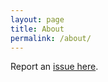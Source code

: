 ```yaml
---
layout: page
title: About
permalink: /about/
---
```


Report an [issue here](https://github.com/BryanQuigley/voteinit/issues).
